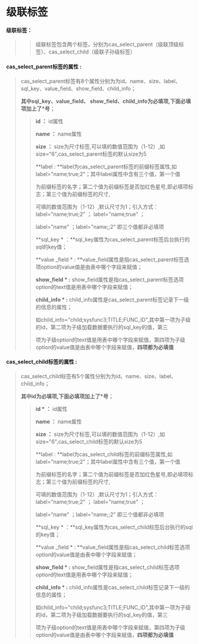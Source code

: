 # 级联**标签**

#### 级联标签：

> > 级联标签包含两个标签，分别为cas\_select\_parent（级联顶级标签）、cas\_select\_child（级联子孙级标签）

#### cas\_select\_parent**标签的属性 :**

> cas\_select\_parent标签有8个属性分别为为id、name、size、label、sql\_key、value\_field、show\_field、child\_info；
>
> **其中sql\_key、value\_field、 show\_field、child\_info为必填项,下面必填项加上了\*号**；
>
> > **id ：** id属性
> >
> > **name ：** name属性
> >
> > **size ：** size为尺寸标签,可以填的数值范围为（1-12）,如size="6",cas\_select\_parent标签的默认size为5
> >
> > **label : **label为cas\_select\_parent标签的前缀标签属性,如label="name;true;2"；其中label属性中含有三个值，第一个值
> >
> > 为前缀标签的名字；第二个值为前缀标签是否加红色星号,即必填项标志；第三个值为前缀标签的尺寸,
> >
> > 可填的数值范围为（1-12）,默认尺寸为1；引入方式：label="name;true;2" ； label="name;true" ；
> >
> > label="name" ；label="name;;2" 即三个值都非必填项
> >
> > **sql\_key  \* ：**sql\_key属性为cas\_select\_parent标签后台执行的sql的key值；
> >
> > **value \_field \* : **value\_field属性是指cas\_select\_parent标签选项option的value值是由表中哪个字段来赋值；
> >
> > **show\_field \* :** show\_field属性是指cas\_select\_parent标签选项option的text值是用表中哪个字段来赋值；
> >
> > **child\_info \* :** child\_info属性是cas\_select\_parent标签记录下一级的信息的属性；
> >
> > 如child\_info="child;sysfunc3;TITLE;FUNC\_ID",其中第一项为子级的id，第二项为子级加载数据要执行的sql\_key的值，第三
> >
> > 项为子级option的text值是用表中哪个字段来赋值，第四项为子级option的value值是由表中哪个字段来赋值，**四项都为必填值**

#### cas\_select\_child**标签的属性 :**

> cas\_select\_child标签有5个属性分别为为id、name、size、label、child\_info；
>
> **其中id为必填项,下面必填项加上了\*号**；
>
> > **id \* ：** id属性
> >
> > **name ：** name属性
> >
> > **size ：** size为尺寸标签,可以填的数值范围为（1-12）,如size="6",cas\_select\_child标签的默认size为5
> >
> > **label : **label为cas\_select\_child标签的前缀标签属性,如label="name;true;2"；其中label属性中含有三个值，第一个值
> >
> > 为前缀标签的名字；第二个值为前缀标签是否加红色星号,即必填项标志；第三个值为前缀标签的尺寸,
> >
> > 可填的数值范围为（1-12）,默认尺寸为1；引入方式：label="name;true;2" ； label="name;true" ；
> >
> > label="name" ；label="name;;2" 即三个值都非必填项
> >
> > **sql\_key  \* ：**sql\_key属性为cas\_select\_child标签后台执行的sql的key值；
> >
> > **value \_field \* : **value\_field属性是指cas\_select\_child标签选项option的value值是由表中哪个字段来赋值；
> >
> > **show\_field \* :** show\_field属性是指cas\_select\_child标签选项option的text值是用表中哪个字段来赋值；
> >
> > **child\_info \* :** child\_info属性是cas\_select\_child标签记录下一级的信息的属性；
> >
> > 如child\_info="child;sysfunc3;TITLE;FUNC\_ID",其中第一项为子级的id，第二项为子级加载数据要执行的sql\_key的值，第三
> >
> > 项为子级option的text值是用表中哪个字段来赋值，第四项为子级option的value值是由表中哪个字段来赋值，**四项都为必填值**



